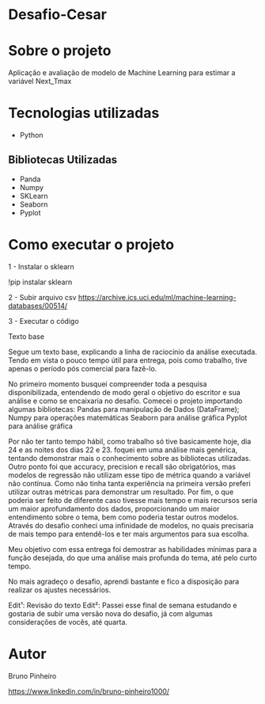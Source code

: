 # Desafio-Cesar

# Sobre o projeto

 Aplicação e avaliação de modelo de Machine Learning para estimar a variável Next_Tmax

# Tecnologias utilizadas
- Python

## Bibliotecas Utilizadas
- Panda
- Numpy
- SKLearn
- Seaborn 
- Pyplot

# Como executar o projeto

1 - Instalar o sklearn 

!pip instalar sklearn

2 - Subir arquivo csv
https://archive.ics.uci.edu/ml/machine-learning-databases/00514/

3 - Executar o código


Texto base

Segue um texto base, explicando a linha de raciocínio da análise executada. Tendo em vista o pouco tempo útil para entrega, pois como trabalho, tive apenas o período pós comercial para fazê-lo. 

No primeiro momento busquei compreender toda a pesquisa disponibilizada, entendendo de modo geral o objetivo do escritor e sua análise e como se encaixaria no desafio. 
Comecei o projeto importando algumas bibliotecas:
Pandas para manipulação de Dados (DataFrame);
Numpy para operações matemáticas 
Seaborn para análise gráfica
Pyplot para análise gráfica

Por não ter tanto tempo hábil, como trabalho só tive basicamente hoje, dia 24 e as noites dos dias 22 e 23. foquei em uma análise mais genérica, tentando demonstrar mais o conhecimento sobre as bibliotecas utilizadas. Outro ponto foi que accuracy, precision e recall são obrigatórios, mas modelos de regressão não utilizam esse tipo de métrica quando a variável não contínua. Como não tinha tanta experiência na primeira versão preferi utilizar outras métricas para demonstrar um resultado. 
Por fim, o que poderia ser feito de diferente caso tivesse mais tempo e mais recursos seria um maior aprofundamento dos dados, proporcionando um maior entendimento sobre o tema, bem como poderia testar outros modelos. Através do desafio conheci uma infinidade de modelos, no quais precisaria de mais tempo para entendê-los e ter mais argumentos para sua escolha. 

Meu objetivo com essa entrega foi demostrar as habilidades mínimas para a função desejada, do que uma análise mais profunda do tema, até pelo curto tempo.

No mais agradeço o desafio, aprendi bastante e fico a disposição para realizar os ajustes necessários.

Edit¹: Revisão do texto
Edit²: Passei esse final de semana estudando e gostaria de subir uma versão nova do desafio, já com algumas considerações de vocês, até quarta.


# Autor

Bruno Pinheiro 

https://www.linkedin.com/in/bruno-pinheiro1000/
